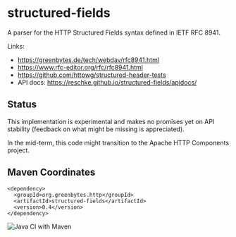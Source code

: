 # structured-fields
A parser for the HTTP Structured Fields syntax defined in IETF RFC 8941.

Links:

- https://greenbytes.de/tech/webdav/rfc8941.html
- https://www.rfc-editor.org/rfc/rfc8941.html
- https://github.com/httpwg/structured-header-tests
- API docs: https://reschke.github.io/structured-fields/apidocs/

## Status

This implementation is experimental and makes no promises yet on API stability
(feedback on what might be missing is appreciated).

In the mid-term, this code might transition to the Apache HTTP Components project.

## Maven Coordinates

    <dependency>
      <groupId>org.greenbytes.http</groupId>
      <artifactId>structured-fields</artifactId>
      <version>0.4</version>
    </dependency>


![Java CI with Maven](https://github.com/reschke/structured-fields/workflows/Java%20CI%20with%20Maven/badge.svg)
